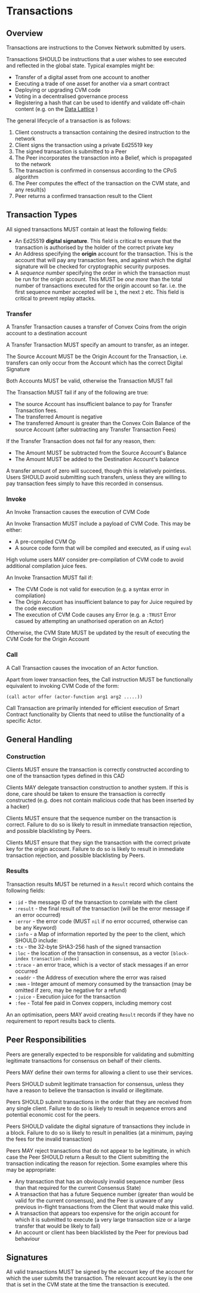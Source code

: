 # Transactions

## Overview

Transactions are instructions to the Convex Network submitted by users.

Transactions SHOULD be instructions that a user wishes to see executed and reflected in the global state. Typical examples might be:
- Transfer of a digital asset from one account to another
- Executing a trade of one asset for another via a smart contract
- Deploying or upgrading CVM code
- Voting in a decentralised governance process 
- Registering a hash that can be used to identify and validate off-chain content (e.g. on the [Data Lattice](../024_data_lattice) )

The general lifecycle of a transaction is as follows:

1. Client constructs a transaction containing the desired instruction to the network
2. Client signs the transaction using a private Ed25519 key
3. The signed transaction is submitted to a Peer
4. The Peer incorporates the transaction into a Belief, which is propagated to the network
5. The transaction is confirmed in consensus according to the CPoS algorithm
6. The Peer computes the effect of the transaction on the CVM state, and any result(s)
7. Peer returns a confirmed transaction result to the Client
 


## Transaction Types

All signed transactions MUST contain at least the following fields:
- An Ed25519 **digital signature**. This field is critical to ensure that the transaction is authorised by the holder of the correct private key
- An Address specifying the **origin** account for the transaction. This is the account that will pay any transaction fees, and against which the digital signature will be checked for cryptographic security purposes.
- A *sequence number* specifying the order in which the transaction must be run for the origin account. This MUST be *one more* than the total number of transactions executed for the origin account so far. i.e. the first sequence number accepted will be `1`, the next `2` etc. This field is critical to prevent replay attacks.

### Transfer

A Transfer Transaction causes a transfer of Convex Coins from the origin account to a destination account

A Transfer Transaction MUST specify an amount to transfer, as an integer.

The Source Account MUST be the Origin Account for the Transaction, i.e. transfers can only occur from the Account which has the correct Digital Signature

Both Accounts MUST be valid, otherwise the Transaction MUST fail

The Transaction MUST fail if any of the following are true:
- The source Account has insufficient balance to pay for Transfer Transaction fees.
- The transferred Amount is negative
- The transferred Amount is greater than the Convex Coin Balance of the source Account (after subtracting any Transfer Transaction Fees)

If the Transfer Transaction does not fail for any reason, then:
- The Amount MUST be subtracted from the Source Account's Balance
- The Amount MUST be added to the Destination Account's balance

A transfer amount of zero will succeed, though this is relatively pointless. Users SHOULD avoid submitting such transfers, unless they are willing to pay transaction fees simply to have this recorded in consensus.

### Invoke

An Invoke Transaction causes the execution of CVM Code

An Invoke Transaction MUST include a payload of CVM Code. This may be either:
- A pre-compiled CVM Op
- A source code form that will be compiled and executed, as if using `eval`

High volume users MAY consider pre-compilation of CVM code to avoid additional compilation juice fees.

An Invoke Transaction MUST fail if:
- The CVM Code is not valid for execution (e.g. a syntax error in compilation)
- The Origin Account has insufficient balance to pay for Juice required by the code execution
- The execution of CVM Code causes any Error (e.g. a `:TRUST` Error casued by attempting an unathorised operation on an Actor)

Otherwise, the CVM State MUST be updated by the result of executing the CVM Code for the Origin Account

### Call

A Call Transaction causes the invocation of an Actor function.

Apart from lower transaction fees, the Call instruction MUST be functionally equivalent to invoking CVM Code of the form:

`(call actor offer (actor-function arg1 arg2 .....))`

Call Transaction are primarily intended for efficient execution of Smart Contract functionality by Clients that need to utilise the functionality of a specific Actor.

## General Handling

### Construction

Clients MUST ensure the transaction is correctly constructed according to one of the transaction types defined in this CAD

Clients MAY delegate transaction construction to another system. If this is done, care should be taken to ensure the transaction is correctly constructed (e.g. does not contain malicious code that has been inserted by a hacker)

Clients MUST ensure that the sequence number on the transaction is correct. Failure to do so is likely to result in immediate transaction rejection, and possible blacklisting by Peers.

Clients MUST ensure that they sign the transaction with the correct private key for the origin account. Failure to do so is likely to result in immediate transaction rejection, and possible blacklisting by Peers.

### Results

Transaction results MUST be returned in a `Result` record which contains the following fields:
- `:id` - the message ID of the transaction to correlate with the client
- `:result` - the final result of the transaction (will be the error message if an error occurred)
- `:error` - the error code (MUST `nil` if no error occurred, otherwise can be any Keyword)
- `:info` - a Map of information reported by the peer to the client, which SHOULD include:
 - `:tx` - the 32-byte SHA3-256 hash of the signed transaction
 - `:loc` - the location of the transaction in consensus, as a vector `[block-index transaction-index]`
 - `:trace` - an error trace, which is a vector of stack messages if an error occurred
 - `:eaddr` - the Address of execution where the error was raised
 - `:mem` - Integer amount of memory consumed by the transaction (may be omitted if zero, may be negative for a refund)
 - `:juice` - Execution juice for the transaction
 - `:fee` - Total fee paid in Convex coppers, including memory cost

An an optimisation, peers MAY avoid creating `Result` records if they have no requirement to report results back to clients.

## Peer Responsibilities

Peers are generally expected to be responsible for validating and submitting legitimate transactions for consensus on behalf of their clients.

Peers MAY define their own terms for allowing a client to use their services. 

Peers SHOULD submit legitimate transaction for consensus, unless they have a reason to believe the transaction is invalid or illegitimate.

Peers SHOULD submit transactions in the order that they are received from any single client. Failure to do so is likely to result in sequence errors and potential economic cost for the peers.

Peers SHOULD validate the digital signature of transactions they include in a block. Failure to do so is likely to result in penalities (at a minimum, paying the fees for the invalid transaction) 

Peers MAY reject transactions that do not appear to be legitimate, in which case the Peer SHOULD return a Result to the Client submitting the transaction indicating the reason for rejection. Some examples where this may be appropriate:
- Any transaction that has an obviously invalid sequence number (less than that required for the current Consensus State)
- A transaction that has a future Sequence number (greater than would be valid for the current consensus), and the Peer is unaware of any previous in-flight transactions from the Client that would make this valid.
- A transaction that appears too expensive for the origin account for which it is submitted to execute (a very large transaction size or a large transfer that would be likely to fail)
- An account or client has been blacklisted by the Peer for previous bad behaviour

## Signatures

All valid transactions MUST be signed by the account key of the account for which the user submits the transaction. The relevant account key is the one that is set in the CVM state at the time the transaction is executed.
